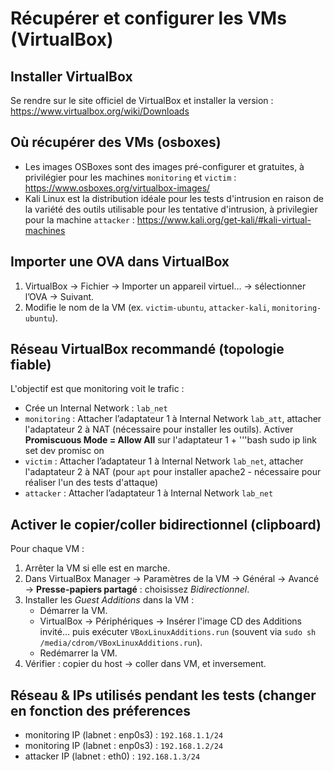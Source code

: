 # Récupérer et configurer les VMs (VirtualBox)

## Installer VirtualBox
Se rendre sur le site officiel de VirtualBox et installer la version :
https://www.virtualbox.org/wiki/Downloads

## Où récupérer des VMs (osboxes)
- Les images OSBoxes sont des images pré-configurer et gratuites, à privilégier pour les machines `monitoring` et `victim` : https://www.osboxes.org/virtualbox-images/
- Kali Linux est la distribution idéale pour les tests d'intrusion en raison de la variété des outils utilisable pour les tentative d'intrusion, à privilegier pour la machine `attacker` : https://www.kali.org/get-kali/#kali-virtual-machines

## Importer une OVA dans VirtualBox
1. VirtualBox → Fichier → Importer un appareil virtuel… → sélectionner l’OVA → Suivant.  
2. Modifie le nom de la VM (ex. `victim-ubuntu`, `attacker-kali`, `monitoring-ubuntu`).

## Réseau VirtualBox recommandé (topologie fiable)
L'objectif est que monitoring voit le trafic :
- Crée un Internal Network : `lab_net`
- `monitoring` : Attacher l’adaptateur 1 à Internal Network `lab_att`, attacher l'adaptateur 2 à NAT (nécessaire pour installer les outils). Activer **Promiscuous Mode = Allow All** sur l'adaptateur 1 +
  '''bash
  sudo ip link set dev <interface> promisc on
- `victim` : Attacher l’adaptateur 1 à Internal Network `lab_net`, attacher l'adaptateur 2 à NAT (pour `apt` pour installer apache2 - nécessaire pour réaliser l'un des tests d'attaque)
- `attacker` : Attacher l’adaptateur 1 à Internal Network `lab_net`
  

## Activer le copier/coller bidirectionnel (clipboard)
Pour chaque VM :
1. Arrêter la VM si elle est en marche.
2. Dans VirtualBox Manager → Paramètres de la VM → Général → Avancé → **Presse-papiers partagé** : choisissez *Bidirectionnel*.
3. Installer les *Guest Additions* dans la VM :
   - Démarrer la VM.
   - VirtualBox → Périphériques → Insérer l'image CD des Additions invité… puis exécuter `VBoxLinuxAdditions.run` (souvent via `sudo sh /media/cdrom/VBoxLinuxAdditions.run`).
   - Redémarrer la VM.
4. Vérifier : copier du host → coller dans VM, et inversement.

## Réseau & IPs utilisés pendant les tests (changer en fonction des préferences
- monitoring IP (labnet : enp0s3) : `192.168.1.1/24`
- monitoring IP (labnet : enp0s3) : `192.168.1.2/24`
- attacker IP (labnet : eth0) : `192.168.1.3/24`



